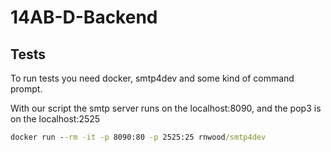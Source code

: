 # 14AB-D-Backend

## Tests
To run tests you need docker, smtp4dev and some kind of command prompt.

With our script the smtp server runs on the localhost:8090, and the pop3 is on the localhost:2525

```cmd
docker run --rm -it -p 8090:80 -p 2525:25 rnwood/smtp4dev
```
